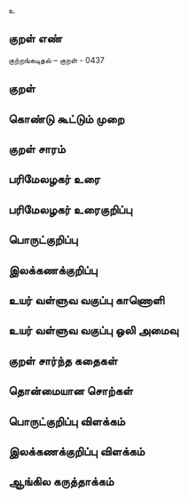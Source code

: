 உ

## குறள் எண் 

குற்றங்கடிதல் – குறள் - 0437  

## குறள் 


## கொண்டு கூட்டும் முறை


## குறள் சாரம் 


## பரிமேலழகர் உரை


## பரிமேலழகர் உரைகுறிப்பு   


## பொருட்குறிப்பு 


## இலக்கணக்குறிப்பு  


## உயர் வள்ளுவ வகுப்பு காணொளி


## உயர் வள்ளுவ வகுப்பு ஒலி அமைவு 

 
## குறள் சார்ந்த கதைகள் 


## தொன்மையான சொற்கள்


## பொருட்குறிப்பு விளக்கம்


## இலக்கணக்குறிப்பு விளக்கம்


## ஆங்கில கருத்தாக்கம் 


